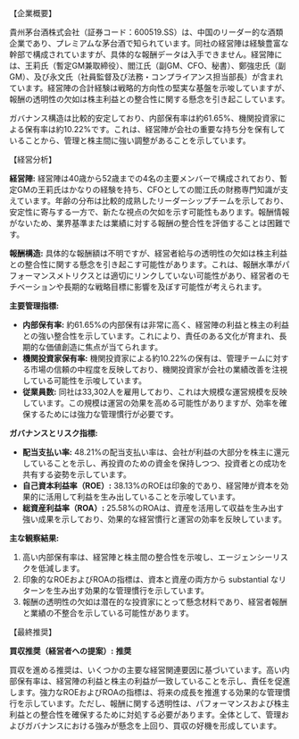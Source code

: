 【企業概要】

貴州茅台酒株式会社（証券コード：600519.SS）は、中国のリーダー的な酒類企業であり、プレミアムな茅台酒で知られています。同社の経営陣は経験豊富な幹部で構成されていますが、具体的な報酬データは入手できません。経営陣には、王莉氏（暫定GM兼取締役）、閻江氏（副GM、CFO、秘書）、鄭強忠氏（副GM）、及び永文氏（社員監督及び法務・コンプライアンス担当部長）が含まれています。経営陣の合計経験は戦略的方向性の堅実な基盤を示唆していますが、報酬の透明性の欠如は株主利益との整合性に関する懸念を引き起こしています。

ガバナンス構造は比較的安定しており、内部保有率は約61.65%、機関投資家による保有率は約10.22%です。これは、経営陣が会社の重要な持ち分を保有していることから、管理と株主間に強い調整があることを示しています。

【経営分析】

**経営陣:**
経営陣は40歳から52歳までの4名の主要メンバーで構成されており、暫定GMの王莉氏はかなりの経験を持ち、CFOとしての閻江氏の財務専門知識が支えています。年齢の分布は比較的成熟したリーダーシップチームを示しており、安定性に寄与する一方で、新たな視点の欠如を示す可能性もあります。報酬情報がないため、業界基準または業績に対する報酬の整合性を評価することは困難です。

**報酬構造:**
具体的な報酬額は不明ですが、経営者給与の透明性の欠如は株主利益との整合性に関する懸念を引き起こす可能性があります。これは、報酬水準がパフォーマンスメトリクスとは適切にリンクしていない可能性があり、経営者のモチベーションや長期的な戦略目標に影響を及ぼす可能性が考えられます。

**主要管理指標:**
- **内部保有率:** 約61.65%の内部保有は非常に高く、経営陣の利益と株主の利益との強い整合性を示しています。これにより、責任のある文化が育まれ、長期的な価値創造に焦点が当てられます。
- **機関投資家保有率:** 機関投資家による約10.22%の保有は、管理チームに対する市場の信頼の中程度を反映しており、機関投資家が会社の業績改善を注視している可能性を示唆しています。
- **従業員数:** 同社は33,302人を雇用しており、これは大規模な運営規模を反映しています。この規模は運営の効果を高める可能性がありますが、効率を確保するためには強力な管理慣行が必要です。

**ガバナンスとリスク指標:**
- **配当支払い率:** 48.21%の配当支払い率は、会社が利益の大部分を株主に還元していることを示し、再投資のための資金を保持しつつ、投資者との成功を共有する姿勢を示しています。
- **自己資本利益率（ROE）:** 38.13%のROEは印象的であり、経営陣が資本を効果的に活用して利益を生み出していることを示唆しています。
- **総資産利益率（ROA）:** 25.58%のROAは、資産を活用して収益を生み出す強い成果を示しており、効果的な経営慣行と運営の効率を反映しています。

**主な観察結果:**
1. 高い内部保有率は、経営陣と株主間の整合性を示唆し、エージェンシーリスクを低減します。
2. 印象的なROEおよびROAの指標は、資本と資産の両方から substantial なリターンを生み出す効果的な管理慣行を示しています。
3. 報酬の透明性の欠如は潜在的な投資家にとって懸念材料であり、経営者報酬と業績の不整合を示している可能性があります。

【最終推奨】

**買収推奨（経営者への提案）:** **推奨**

買収を進める推奨は、いくつかの主要な経営関連要因に基づいています。高い内部保有率は、経営陣の利益と株主の利益が一致していることを示し、責任を促進します。強力なROEおよびROAの指標は、将来の成長を推進する効果的な管理慣行を示しています。ただし、報酬に関する透明性は、パフォーマンスおよび株主利益との整合性を確保するために対処する必要があります。全体として、管理およびガバナンスにおける強みが懸念を上回り、買収の好機を形成しています。